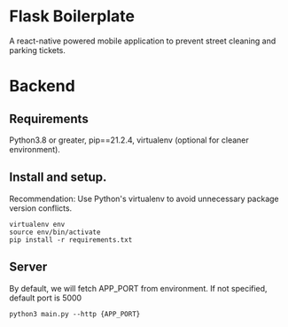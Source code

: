 # Flask Boilerplate
A react-native powered mobile application to prevent street cleaning and parking
tickets.

# Backend 

## Requirements
Python3.8 or greater, pip==21.2.4, virtualenv (optional for cleaner environment).

## Install and setup.
Recommendation: Use Python's virtualenv to avoid unnecessary package version conflicts.

```
virtualenv env
source env/bin/activate
pip install -r requirements.txt
```

## Server
By default, we will fetch APP_PORT from environment. If not specified, default
port is 5000

```
python3 main.py --http {APP_PORT}
```
